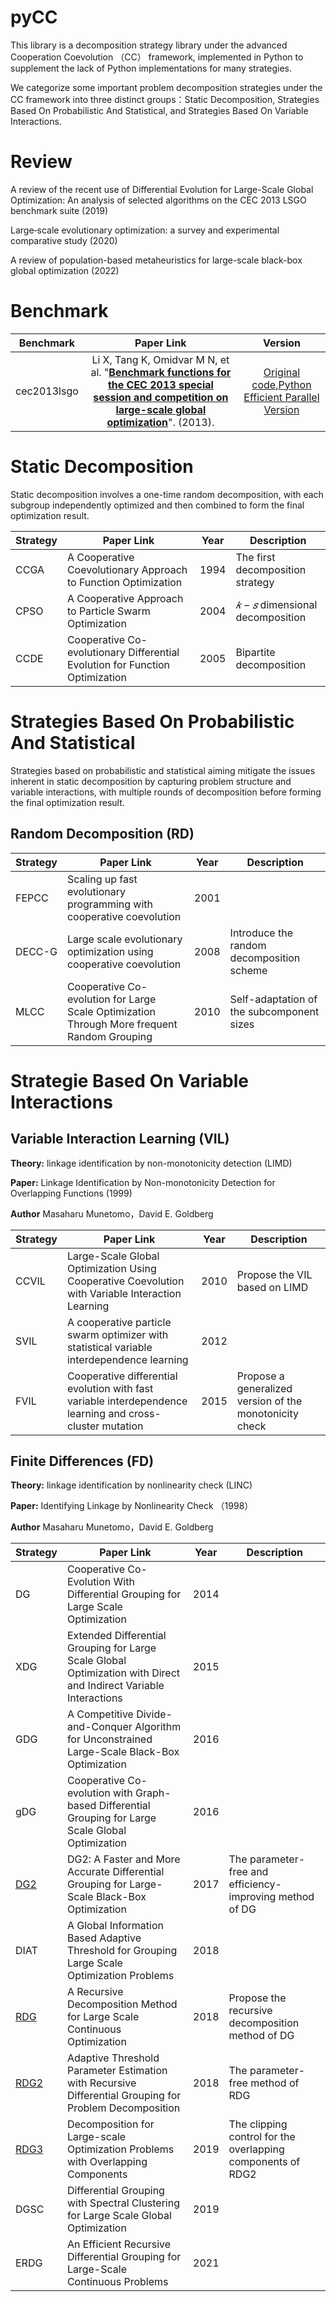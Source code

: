 # pyCC
This library is a decomposition strategy library under the advanced Cooperation Coevolution （CC） framework, implemented in Python to supplement the lack of Python implementations for many strategies.

We categorize some important problem decomposition strategies under the CC framework into three distinct groups：Static Decomposition, Strategies Based On Probabilistic And Statistical, and Strategies Based On Variable Interactions.

# Review

A review of the recent use of Differential Evolution for Large-Scale Global Optimization: An analysis of selected algorithms on the CEC 2013 LSGO benchmark suite (2019)

Large‑scale evolutionary optimization: a survey and experimental comparative study (2020)

A review of population-based metaheuristics for large-scale black-box global optimization (2022)

# Benchmark

|Benchmark|Paper Link|Version|
|:-:|:-:|:-:|
|cec2013lsgo|Li X, Tang K, Omidvar M N, et al. "[**Benchmark functions for the CEC 2013 special session and competition on large-scale global optimization**](https://al-roomi.org/multimedia/CEC_Database/CEC2015/LargeScaleGlobalOptimization/CEC2015_LargeScaleGO_TechnicalReport.pdf)". (2013). |[Original code](https://github.com/dmolina/cec2013lsgo),[Python Efficient Parallel Version](https://github.com/Wukong-SCUT/cec2013lsgo_TEP)|

# Static Decomposition
Static decomposition involves a one-time random decomposition, with each subgroup independently optimized and then combined to form the final optimization result.

| Strategy     | Paper Link | Year | Description |
| ----------- | ----------- |---------|----------|
| CCGA      | A Cooperative Coevolutionary Approach to Function Optimization|  1994 | The first decomposition strategy|
| CPSO  |A Cooperative Approach to Particle Swarm Optimization         | 2004 | $𝑘-𝑠$ dimensional decomposition|
| CCDE  |Cooperative Co-evolutionary Differential Evolution for Function Optimization             | 2005 | Bipartite decomposition|


# Strategies Based On Probabilistic And Statistical
Strategies based on probabilistic and statistical aiming mitigate the issues inherent in static decomposition by capturing problem structure and variable interactions, with multiple rounds of decomposition before forming the final optimization result.

## Random Decomposition (RD)
| Strategy     | Paper Link | Year | Description |
| ----------- | ----------- |---------|----------|
| FEPCC | Scaling up fast evolutionary programming with cooperative coevolution | 2001 | |
| DECC-G | Large scale evolutionary optimization using cooperative coevolution |   2008         |Introduce the random decomposition scheme |
| MLCC |Cooperative Co-evolution for Large Scale Optimization Through More frequent Random Grouping        |   2010   |Self-adaptation of the subcomponent sizes|


# Strategie Based On Variable Interactions

## Variable Interaction Learning (VIL)
**Theory:** linkage identification by non-monotonicity detection (LIMD)

**Paper:** Linkage Identification by Non-monotonicity Detection for Overlapping Functions (1999)

**Author** Masaharu Munetomo，David E. Goldberg


| Strategy     | Paper Link | Year | Description |
| ----------- | ----------- |---------|----------|
| CCVIL | Large-Scale Global Optimization Using Cooperative Coevolution with Variable Interaction Learning | 2010 | Propose the VIL based on LIMD |
| SVIL | A cooperative particle swarm optimizer with statistical variable interdependence learning |   2012         | |
| FVIL |Cooperative differential evolution with fast variable interdependence learning and cross-cluster mutation |   2015   |Propose a generalized version of the monotonicity check|

## Finite Differences (FD)
**Theory:** linkage identification by nonlinearity check (LINC)

**Paper:** Identifying Linkage by Nonlinearity Check （1998）

**Author** Masaharu Munetomo，David E. Goldberg

| Strategy     | Paper Link | Year | Description |
| ----------- | ----------- |---------|----------|
| DG | Cooperative Co-Evolution With Differential Grouping for Large Scale Optimization | 2014 |  |
| XDG |Extended Differential Grouping for Large Scale Global Optimization with Direct and Indirect Variable Interactions | 2015 |  |
| GDG |A Competitive Divide-and-Conquer Algorithm for Unconstrained Large-Scale Black-Box Optimization |   2016         | |
| gDG |Cooperative Co-evolution with Graph-based Differential Grouping for Large Scale Global Optimization|   2016   ||
| [DG2](https://github.com/Wukong-SCUT/pyCC/tree/main/FD/DG2) |DG2: A Faster and More Accurate Differential Grouping for Large-Scale Black-Box Optimization|   2017   | The parameter-free and efficiency-improving method of DG|
| DIAT |A Global Information Based Adaptive Threshold for Grouping Large Scale Optimization Problems|   2018   ||
| [RDG](https://github.com/Wukong-SCUT/pyCC/tree/main/FD/RDG) |A Recursive Decomposition Method for Large Scale Continuous Optimization|   2018   |Propose the recursive decomposition method of DG |
| [RDG2](https://github.com/Wukong-SCUT/pyCC/tree/main/FD/RDG2) |Adaptive Threshold Parameter Estimation with Recursive Differential Grouping for Problem Decomposition|   2018   |The parameter-free method of RDG|
| [RDG3](https://github.com/Wukong-SCUT/pyCC/tree/main/FD/RDG3) |Decomposition for Large-scale Optimization Problems with Overlapping Components|   2019   |The clipping control for the overlapping components of RDG2|
| DGSC |Differential Grouping with Spectral Clustering for Large Scale Global Optimization|   2019   ||
| ERDG |An Efficient Recursive Differential Grouping for Large-Scale Continuous Problems| 2021 ||
